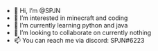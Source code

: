 - 👋 Hi, I’m @SPJN
- 👀 I’m interested in minecraft and coding
- 🌱 I’m currently learning python and java
- 💞️ I’m looking to collaborate on currently nothing
- 📫 You can reach me via discord: SPJN#6223

<!---
kaaslikker/kaaslikker is a ✨ special ✨ repository because its `README.md` (this file) appears on your GitHub profile.
You can click the Preview link to take a look at your changes.
--->
